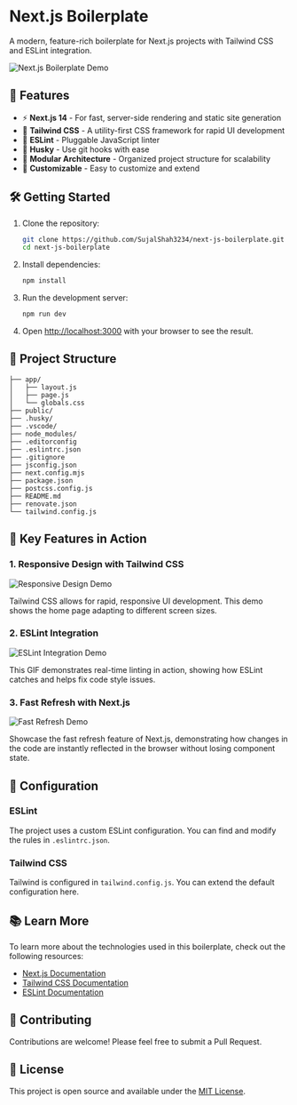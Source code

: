 # Next.js Boilerplate

A modern, feature-rich boilerplate for Next.js projects with Tailwind CSS and ESLint integration.

![Next.js Boilerplate Demo](https://placehold.co/800x400/3B82F6/FFFFFF.gif?text=Next.js+Boilerplate&font=raleway)

## 🚀 Features

- ⚡ **Next.js 14** - For fast, server-side rendering and static site generation
- 🎨 **Tailwind CSS** - A utility-first CSS framework for rapid UI development
- 📏 **ESLint** - Pluggable JavaScript linter
- 🐶 **Husky** - Use git hooks with ease
- 🧩 **Modular Architecture** - Organized project structure for scalability
- 🔧 **Customizable** - Easy to customize and extend

## 🛠 Getting Started

1. Clone the repository:
   ```bash
   git clone https://github.com/SujalShah3234/next-js-boilerplate.git
   cd next-js-boilerplate
   ```

2. Install dependencies:
   ```bash
   npm install
   ```

3. Run the development server:
   ```bash
   npm run dev
   ```

4. Open [http://localhost:3000](http://localhost:3000) with your browser to see the result.

## 📁 Project Structure

```
├── app/
│   ├── layout.js
│   ├── page.js
│   └── globals.css
├── public/
├── .husky/
├── .vscode/
├── node_modules/
├── .editorconfig
├── .eslintrc.json
├── .gitignore
├── jsconfig.json
├── next.config.mjs
├── package.json
├── postcss.config.js
├── README.md
├── renovate.json
└── tailwind.config.js
```

## 🎯 Key Features in Action

### 1. Responsive Design with Tailwind CSS

![Responsive Design Demo](https://placehold.co/800x400/22C55E/FFFFFF.gif?text=Responsive+Design&font=raleway)

Tailwind CSS allows for rapid, responsive UI development. This demo shows the home page adapting to different screen sizes.

### 2. ESLint Integration

![ESLint Integration Demo](https://placehold.co/800x400/EAB308/FFFFFF.gif?text=ESLint+Integration&font=raleway)

This GIF demonstrates real-time linting in action, showing how ESLint catches and helps fix code style issues.

### 3. Fast Refresh with Next.js

![Fast Refresh Demo](https://placehold.co/800x400/EC4899/FFFFFF.gif?text=Fast+Refresh&font=raleway)

Showcase the fast refresh feature of Next.js, demonstrating how changes in the code are instantly reflected in the browser without losing component state.

## 🔧 Configuration

### ESLint

The project uses a custom ESLint configuration. You can find and modify the rules in `.eslintrc.json`.

### Tailwind CSS

Tailwind is configured in `tailwind.config.js`. You can extend the default configuration here.

## 📚 Learn More

To learn more about the technologies used in this boilerplate, check out the following resources:

- [Next.js Documentation](https://nextjs.org/docs)
- [Tailwind CSS Documentation](https://tailwindcss.com/docs)
- [ESLint Documentation](https://eslint.org/docs/user-guide/getting-started)

## 🤝 Contributing

Contributions are welcome! Please feel free to submit a Pull Request.

## 📄 License

This project is open source and available under the [MIT License](LICENSE).
